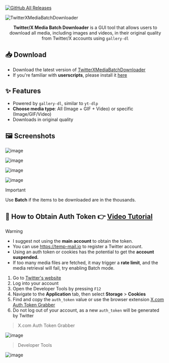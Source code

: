 [![GitHub All Releases](https://img.shields.io/github/downloads/afkarxyz/Twitter-X-Media-Batch-Downloader/total?style=for-the-badge)](https://github.com/afkarxyz/Twitter-X-Media-Batch-Downloader/releases)

![TwitterXMediaBatchDownloader](https://github.com/user-attachments/assets/354d7470-c01c-4aa6-9da1-ea6c42d27330)

<div align="center">
<b>Twitter/X Media Batch Downloader</b> is a GUI tool that allows users to download all media, including images and videos, in their original quality from Twitter/X accounts using <code>gallery-dl</code>
</div>

## 📥 Download

- Download the latest version of [TwitterXMediaBatchDownloader](https://github.com/afkarxyz/Twitter-X-Media-Batch-Downloader/releases/download/v2.7/TwitterXMediaBatchDownloader.exe)
- If you're familiar with **userscripts**, please install it [here](https://greasyfork.org/en/scripts/523157)

## ✨ Features

- Powered by `gallery-dl`, similar to `yt-dlp` 
- **Choose media type**: All (Image + GIF + Video) or specific (Image/GIF/Video)  
- Downloads in original quality
  
## 🖼️ Screenshots

![image](https://github.com/user-attachments/assets/ca8b6019-505e-4fb0-b1c5-52b7bcc892b4)

![image](https://github.com/user-attachments/assets/8297f150-d581-4bb0-b80e-98d44aec18b5)

![image](https://github.com/user-attachments/assets/1f310499-0b03-4daf-ad83-e38cee22ce0c)

![image](https://github.com/user-attachments/assets/ee2b94c5-2370-48e6-9201-dc54b09968c9)

> [!Important]
> Use **Batch** if the items to be downloaded are in the thousands.

## 🔑 How to Obtain Auth Token 👉 [Video Tutorial](https://www.patreon.com/posts/how-to-obtain-127206894)

> [!Warning]
> - I suggest not using the **main account** to obtain the token.
> - You can use https://temp-mail.io to register a Twitter account.
> - Using an auth token or cookies has the potential to get the **account suspended.**
> - If too many media files are fetched, it may trigger a **rate limit**, and the media retrieval will fail, try enabling Batch mode.

1. Go to [Twitter's website](https://www.x.com/)
2. Log into your account
3. Open the Developer Tools by pressing `F12`
4. Navigate to the **Application** tab, then select **Storage** > **Cookies**
5. Find and copy the `auth_token` value or use the browser extension [X.com Auth Token Grabber](https://github.com/afkarxyz/Twitter-X-Media-Batch-Downloader/releases/download/v1.0/X.com.Auth.Token.Grabber.zip)
6. Do not log out of your account, as a new `auth_token` will be generated by Twitter

> X.com Auth Token Grabber

![image](https://github.com/user-attachments/assets/4bf5f787-d34f-4259-837c-07a6432c4360)

> Developer Tools

![image](https://github.com/user-attachments/assets/8e81dd8f-f8be-4254-9cf6-cacfa97743e9)
